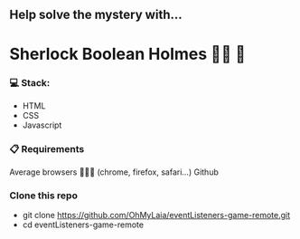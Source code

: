 ## Help solve the mystery with...
# Sherlock Boolean Holmes 🕵️‍♀️ 🔎

### 💻 Stack:
- HTML
- CSS
- Javascript

### 📋 Requirements
Average browsers 🤷🏻‍♀️ (chrome, firefox, safari...)
Github

### Clone this repo
- git clone https://github.com/OhMyLaia/eventListeners-game-remote.git
- cd eventListeners-game-remote
